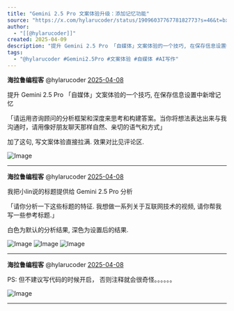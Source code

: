 ```yaml
---
title: "Gemini 2.5 Pro 文案体验升级：添加记忆功能"
source: "https://x.com/hylarucoder/status/1909603776778182773?s=46&t=bx0WG1AGHlEB9ipAHDEpnw"
author:
  - "[[@hylarucoder]]"
created: 2025-04-09
description: "提升 Gemini 2.5 Pro 「自媒体」文案体验的一个技巧, 在保存信息设置中新增记忆 「请运用咨询顾问的分析框架和深度来思考和构建答案。当你将想法表达出来与我沟通时，请用像好朋友聊天那样自然、亲切的语气和方式」 加了这句, 写文案体验直接拉满. 效果对比见评论区."
tags:
  - "@hylarucoder #Gemini2.5Pro #文案体验 #自媒体 #AI写作"
---
```

**海拉鲁编程客** @hylarucoder [2025-04-08](https://x.com/hylarucoder/status/1909603776778182773)

提升 Gemini 2.5 Pro 「自媒体」文案体验的一个技巧, 在保存信息设置中新增记忆

「请运用咨询顾问的分析框架和深度来思考和构建答案。当你将想法表达出来与我沟通时，请用像好朋友聊天那样自然、亲切的语气和方式」

加了这句, 写文案体验直接拉满. 效果对比见评论区.

![Image](https://pbs.twimg.com/media/GoBDgW3aIAA6cNJ?format=jpg&name=large)

---

**海拉鲁编程客** @hylarucoder [2025-04-08](https://x.com/hylarucoder/status/1909604853040791736)

我把小lin说的标题提供给 Gemini 2.5 Pro 分析

「请你分析一下这些标题的特征. 我想做一系列关于互联网技术的视频, 请你帮我写一些参考标题.」

白色为默认的分析结果, 深色为设置后的结果.

![Image](https://pbs.twimg.com/media/GoBHRwLbUAAria-?format=jpg&name=large) ![Image](https://pbs.twimg.com/media/GoBHZMGbwAYCLr5?format=jpg&name=large) ![Image](https://pbs.twimg.com/media/GoBHe8cbkAA0oPR?format=jpg&name=large)

---

**海拉鲁编程客** @hylarucoder [2025-04-08](https://x.com/hylarucoder/status/1909611253158625354)

PS: 但不建议写代码的时候开启， 否则注释就会很奇怪。。。。。。

![Image](https://pbs.twimg.com/media/GoBNO5cbwAIoNMY?format=jpg&name=large)

---
